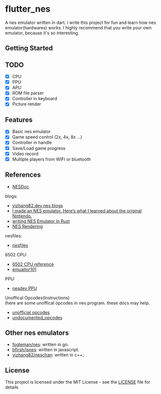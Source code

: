 # flutter_nes
A nes emulator written in dart. I write this project for fun and learn how nes emulator(hardwares) works.
I highly recommend that you write your own emulator, because it's so interesting.

## Getting Started


## TODO
- [x] CPU
- [x] PPU
- [x] APU
- [x] ROM file parser
- [x] Controller in keyboard
- [x] Picture render

## Features
- [x] Basic nes emulator
- [x] Game speed control (2x, 4x, 8x ...)
- [x] Controller in handle
- [x] Save/Load game progress
- [x] Video record
- [x] Multiple players from WIFI or bluetooth

## References
- [NESDoc](http://nesdev.com/NESDoc.pdf)

blogs:
- [yizhang82.dev nes blogs](https://yizhang82.dev/blog/nes/)
- [I made an NES emulator. Here’s what I learned about the original Nintendo.](https://medium.com/@fogleman/i-made-an-nes-emulator-here-s-what-i-learned-about-the-original-nintendo-2e078c9b28fe)
- [writing NES Emulator in Rust](https://bugzmanov.github.io/nes_ebook/chapter_1.html)
- [NES Rendering](https://austinmorlan.com/posts/nes_rendering_overview/)

nesfiles:
- [nesfiles](https://www.nesfiles.com/)

6502 CPU:
- [6502 CPU reference](http://www.obelisk.me.uk/6502/reference.html)
- [emualtor101](http://www.emulator101.com/6502-emulator.html)

PPU:
- [nesdev PPU](https://wiki.nesdev.com/w/index.php/PPU)

Unoffical Opcodes(Instructions) \
there are some unoffical opcodes in nes program. these docs may help.
- [unofficial opcodes](https://wiki.nesdev.com/w/index.php/Programming_with_unofficial_opcodes)
- [undocumented_opcodes](https://github.com/ltriant/nes/blob/master/doc/undocumented_opcodes.txt)

## Other nes emulators
- [fogleman/nes](https://github.com/fogleman/nes): written in go.
- [bfirsh/jsnes](https://github.com/bfirsh/jsnes): written in javascript.
- [yizhang82/neschan](https://github.com/yizhang82/neschan): written in c++;

## License
This project is licensed under the MIT License - see the [LICENSE](LICENSE) file for details

